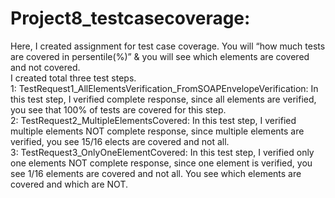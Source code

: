 Project8_testcasecoverage:
=========================  
Here, I created assignment for test case coverage. You will “how much tests are covered in persentile(%)” & you will see which elements are covered and not covered.  
I created total three test steps.  
1: TestRequest1_AllElementsVerification_FromSOAPEnvelopeVerification: In this test step, I verified complete response, since all elements are verified, you see that 100% of tests are covered for this step.  
2: TestRequest2_MultipleElementsCovered: In this test step, I verified multiple elements NOT complete response, since multiple elements are verified, you see 15/16 elects are covered and not all.  
3: TestRequest3_OnlyOneElementCovered: In this test step, I verified only one elements NOT complete response, since one element is verified, you see 1/16 elements are covered and not all. You see which elements are covered and which are NOT.
